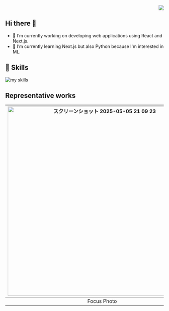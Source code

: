 <div align="right">
  <img src="https://komarev.com/ghpvc/?username=arccosh2" />
</div>

## Hi there 👋
- 🔭 I’m currently working on developing web applications using React and Next.js.
- 🌱 I’m currently learning Next.js but also Python because I'm interested in ML.

## 🌱 Skills
<img alt="my skills" src="https://skillicons.dev/icons?theme=dark&perline=7&i=html,css,js,ts,react,next,astro,ruby,figma" />

## Representative works

|<img width="600" alt="スクリーンショット 2025-05-05 21 09 23" src="https://github.com/user-attachments/assets/0f81aa2f-bf3e-47bb-ab12-e2fe1be79ebb" />|<img width="600" alt="スクリーンショット 2025-05-05 21 10 56" src="https://github.com/user-attachments/assets/44d7804e-3137-48e2-9f27-be8f568effca" />|
|:---:|:---:|
|Focus Photo|Sounds|

